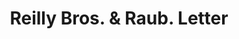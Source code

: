 ---
doi: 10.7916/D8PR9721
date_other: '1936'
date_other_textual: '1936'
form: correspondence
genre:
- Letters (correspondence)
name:
- Reilly Bros. & Raub
object_in_context_url: https://biggert.cul.columbia.edu/items/view/ave_biggert_01375
subject_hierarchical_geographic:
- Lancaster, Pennsylvania, United States
subject_name:
- Reilly Bros. & Raub
title: Reilly Bros. & Raub. Letter
sort_title: Reilly Bros. & Raub. Letter
call_number: ave_biggert_01375
coordinates:
- 40.03972222222222,-76.30444444444444
pid: ave_biggert_01375
identifiers: ave_biggert_01375
thumbnail: false
permalink: /biggert/ave_biggert_01375/
layout: iiif-image-page
---